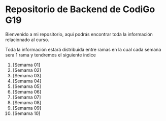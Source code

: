 # Repositorio de Backend de CodiGo G19
Bienvenido a mi repositorio, aqui podrás encontrar toda la información relacionado al curso.

Toda la información estará distribuida entre ramas en la cual cada semana sera 1 rama y tendremos el siguiente indice

1. [Semama 01]
2. [Semama 02]
3. [Semama 03]
4. [Semama 04]
5. [Semama 05]
6. [Semama 06]
7. [Semama 07]
8. [Semama 08]
9. [Semama 09]
10. [Semama 10]

